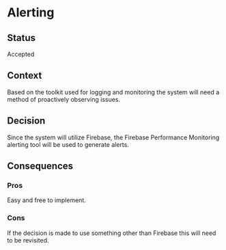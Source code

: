 # Alerting

## Status
Accepted

## Context
Based on the toolkit used for logging and monitoring the system will need a method of proactively observing issues.

## Decision
Since the system will utilize Firebase, the Firebase Performance Monitoring alerting tool will be used to generate alerts.

## Consequences

### Pros
Easy and free to implement.

### Cons
If the decision is made to use something other than Firebase this will need to be revisited.